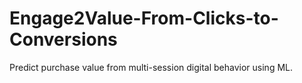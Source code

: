 # Engage2Value-From-Clicks-to-Conversions
Predict purchase value from multi-session digital behavior using ML.
